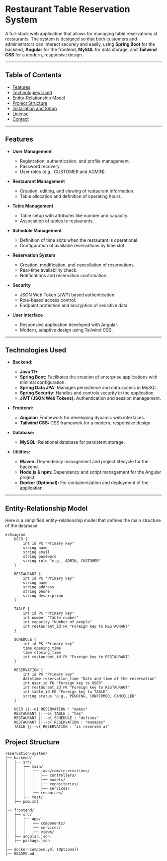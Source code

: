 # Restaurant Table Reservation System

A full-stack web application that allows for managing table reservations at restaurants. The system is designed so that both customers and administrators can interact securely and easily, using **Spring Boot** for the backend, **Angular** for the frontend, **MySQL** for data storage, and **Tailwind CSS** for a modern, responsive design.

---

## Table of Contents

- [Features](#features)
- [Technologies Used](#technologies-used)
- [Entity-Relationship Model](#entity-relationship-model)
- [Project Structure](#project-structure)
- [Installation and Setup](#installation-and-setup)
- [License](#license)
- [Contact](#contact)

---

## Features

- **User Management**
  - Registration, authentication, and profile management.
  - Password recovery.
  - User roles (e.g., CUSTOMER and ADMIN).

- **Restaurant Management**
  - Creation, editing, and viewing of restaurant information.
  - Table allocation and definition of operating hours.

- **Table Management**
  - Table setup with attributes like number and capacity.
  - Association of tables to restaurants.

- **Schedule Management**
  - Definition of time slots when the restaurant is operational.
  - Configuration of available reservations by time slot.

- **Reservation System**
  - Creation, modification, and cancellation of reservations.
  - Real-time availability check.
  - Notifications and reservation confirmation.

- **Security**
  - JSON Web Token (JWT) based authentication.
  - Role-based access control.
  - Endpoint protection and encryption of sensitive data.

- **User Interface**
  - Responsive application developed with Angular.
  - Modern, adaptive design using Tailwind CSS.

---

## Technologies Used

- **Backend:**
  - **Java 11+**
  - **Spring Boot:** Facilitates the creation of enterprise applications with minimal configuration.
  - **Spring Data JPA:** Manages persistence and data access in MySQL.
  - **Spring Security:** Handles and controls security in the application.
  - **JWT (JSON Web Tokens):** Authentication and session management.

- **Frontend:**
  - **Angular:** Framework for developing dynamic web interfaces.
  - **Tailwind CSS:** CSS framework for a modern, responsive design.

- **Database:**
  - **MySQL:** Relational database for persistent storage.

- **Utilities:**
  - **Maven:** Dependency management and project lifecycle for the backend.
  - **Node.js & npm:** Dependency and script management for the Angular project.
  - **Docker (Optional):** For containerization and deployment of the application.

---

## Entity-Relationship Model

Here is a simplified entity-relationship model that defines the main structure of the database:

```mermaid
erDiagram
    USER {
        int id PK "Primary key"
        string name
        string email
        string password
        string role "e.g., ADMIN, CUSTOMER"
    }
    
    RESTAURANT {
        int id PK "Primary key"
        string name
        string address
        string phone
        string description
    }
    
    TABLE {
        int id PK "Primary key"
        int number "Table number"
        int capacity "Number of people"
        int restaurant_id FK "Foreign key to RESTAURANT"
    }
    
    SCHEDULE {
        int id PK "Primary key"
        time opening_time
        time closing_time
        int restaurant_id FK "Foreign key to RESTAURANT"
    }
    
    RESERVATION {
        int id PK "Primary key"
        datetime reservation_time "Date and time of the reservation"
        int user_id FK "Foreign key to USER"
        int restaurant_id FK "Foreign key to RESTAURANT"
        int table_id FK "Foreign key to TABLE"
        string status "e.g., PENDING, CONFIRMED, CANCELLED"
    }

    USER ||--o{ RESERVATION : "makes"
    RESTAURANT ||--o{ TABLE : "has"
    RESTAURANT ||--o{ SCHEDULE : "defines"
    RESTAURANT ||--o{ RESERVATION : "manages"
    TABLE ||--o{ RESERVATION : "is reserved at"
```




## Project Structure

```plaintext
reservation-system/
│── backend/
│   ├── src/
│   │   ├── main/
│   │   │   ├── java/com/reservations/
│   │   │   │   ├── controllers/
│   │   │   │   ├── models/
│   │   │   │   ├── repositories/
│   │   │   │   ├── services/
│   │   │   ├── resources/
│   │   ├── test/
│   ├── pom.xml
│
│── frontend/
│   ├── src/
│   │   ├── app/
│   │   │   ├── components/
│   │   │   ├── services/
│   │   │   ├── views/
│   ├── angular.json
│   ├── package.json
│
│── docker-compose.yml (Optional)
│── README.md
```





